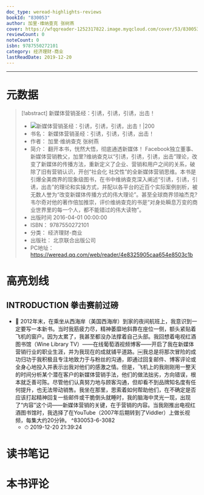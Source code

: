 ```yaml
---
doc_type: weread-highlights-reviews
bookId: "830053"
author: 加里·维纳查克 张树燕
cover: https://wfqqreader-1252317822.image.myqcloud.com/cover/53/830053/t7_830053.jpg
reviewCount: 0
noteCount: 0
isbn: 9787550272101
category: 经济理财-商业
lastReadDate: 2019-12-20
---
```


---
# 元数据
> [!abstract] 新媒体营销圣经：引诱，引诱，引诱，出击！
> - ![ 新媒体营销圣经：引诱，引诱，引诱，出击！|200](https://wfqqreader-1252317822.image.myqcloud.com/cover/53/830053/t7_830053.jpg)
> - 书名： 新媒体营销圣经：引诱，引诱，引诱，出击！
> - 作者： 加里·维纳查克 张树燕
> - 简介： 翻开本书，恍然大悟，彻底通透新媒体！ Facebook独立董事、新媒体营销教父，加里?维纳查克以“引诱，引诱，引诱，出击”理论，改变了新媒体的传播方法，重新定义了企业、营销和用户之间的关系，破除了旧有营销认识，开创“社会化 社交性”的全新媒体营销思维。本书是引爆全美商界的现象级图书，在书中维纳查克深入阐述“引诱，引诱，引诱，出击”的理论和实操方式，并配以各平台的近百个实际案例剖析，被无数人誉为“改变新媒体传播方式的伟大理论”。甚至全球商界领袖杰克?韦尔奇对他的著作倍加推崇，评价维纳查克的书是“对身处瞬息万变的商业世界里的每一个人，都不能错过的伟大读物”。
> - 出版时间 2016-04-01 00:00:00
> - ISBN： 9787550272101
> - 分类： 经济理财-商业
> - 出版社： 北京联合出版公司
> - PC地址：https://weread.qq.com/web/reader/4e8325905caa654e8503c1b

# 高亮划线

## INTRODUCTION 拳击赛前过磅


- 📌 2012年末，在乘坐从西海岸（美国西海岸）到家的夜间航班上，我意识到一定要写一本新书。当时我筋疲力尽，精神萎靡地斜靠在座位一侧，额头紧贴着飞机的窗户。因为太累了，我甚至都没办法撑着自己头部。我回想着电视红酒图书馆（Wine Library TV）——在线葡萄酒视频博客——开启了我在新媒体营销行业的职业生涯，并为我现在的成就铺平道路。￼我总是将那次冒险的成功归功于我积极且专注地致力于与粉丝的沟通，即通过回复邮件、博客评论或全身心地投入并表示出我对他们的感激之情。但是，飞机上的我刚刚用一整天的时间分析某个潜在客户的新媒体营销手法，他们的做法拙劣，方向错误，根本就乏善可陈。尽管他们认真努力地与顾客沟通，但却看不到品牌知名度有任何提升，也无法带动销售。我坐在那里，思索着如何帮助他们，在不确定是否应该打起精神回复一些邮件或干脆倒头就睡时，我的脑海中灵光一现，出现了“内容”这个词——新媒体营销的关键，在于营销的内容。当我刚推出电视红酒图书馆时，我选择了在YouTube（2007年后期转到了Viddler）上做长视频，每集大约20分钟。  ^830053-6-3082
    - ⏱ 2019-12-20 21:39:24 
# 读书笔记

# 本书评论
